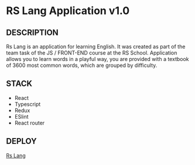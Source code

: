 RS Lang Application v1.0
========================

DESCRIPTION
-----------
Rs Lang is an application for learning English. It was created as part of the team task of the JS / FRONT-END course at the RS School.
Application allows you to learn words in a playful way, you are provided with a textbook of 3600 most common words, which are grouped by difficulty.

STACK
-----
* React
* Typescript
* Redux
* ESlint
* React router

DEPLOY
------
[Rs Lang](https://maryanzh.github.io/rslang/)
